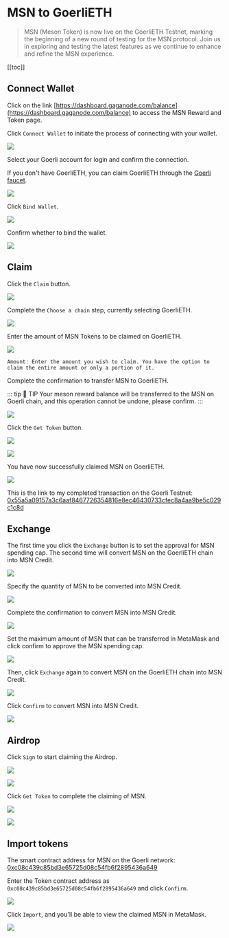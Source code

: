 # MSN to GoerliETH

>MSN (Meson Token) is now live on the GoerliETH Testnet, marking the beginning of a new round of testing for the MSN protocol. Join us in exploring and testing the latest features as we continue to enhance and refine the MSN experience.

[[toc]]

## Connect Wallet

Click on the link [https://dashboard.gaganode.com/balance](https://dashboard.gaganode.com/balance) to access the MSN Reward and Token page.

Click `Connect Wallet` to initiate the process of connecting with your wallet.

![](./../images/../src/images/msn/msn01.png)

Select your Goerli account for login and confirm the connection.

If you don't have GoerliETH, you can claim GoerliETH through the [Goerli faucet](https://goerlifaucet.com/).

![](./../images/../src/images/msn/msn02.png)

Click `Bind Wallet`.

![](./../images/../src/images/msn/msn03.png)

Confirm whether to bind the wallet.

![](./../images/../src/images/msn/msn04.png)

## Claim

Click the `Claim` button.

![](./../images/../src/images/msn/msn05.png)

Complete the `Choose a chain` step, currently selecting GoerliETH.

![](./../images/../src/images/msn/msn06.png)

Enter the amount of MSN Tokens to be claimed on GoerliETH.

![](./../images/../src/images/msn/msn07.png)

```
Amount: Enter the amount you wish to claim. You have the option to claim the entire amount or only a portion of it.
```

Complete the confirmation to transfer MSN to GoerliETH.

::: tip 🚧 TIP
Your meson reward balance will be transferred to the MSN on Goerli chain, and this operation cannot be undone, please confirm.
:::

![](./../images/../src/images/msn/msn08.png)

Click the `Get Token` button.

![](./../images/../src/images/msn/msn09.png)

![](./../images/../src/images/msn/msn10.png)

You have now successfully claimed MSN on GoerliETH.

![](./../images/../src/images/msn/msn11.png)

This is the link to my completed transaction on the Goerli Testnet: [0x55a5a09157a3c6aaf8467726354816e8ec46430733cfec8a4aa9be5c029c1c8d](https://goerli.etherscan.io/tx/0x55a5a09157a3c6aaf8467726354816e8ec46430733cfec8a4aa9be5c029c1c8d)

## Exchange

The first time you click the `Exchange` button is to set the approval for MSN spending cap. The second time will convert MSN on the GoerliETH chain into MSN Credit.

![](./../images/../src/images/msn/msn12.png)

Specify the quantity of MSN to be converted into MSN Credit.

![](./../images/../src/images/msn/msn13.png)

Complete the confirmation to convert MSN into MSN Credit.

![](./../images/../src/images/msn/msn14.png)

Set the maximum amount of MSN that can be transferred in MetaMask and click confirm to approve the MSN spending cap.

![](./../images/../src/images/msn/msn23.png)

Then, click `Exchange` again to convert MSN on the GoerliETH chain into MSN Credit.

![](./../images/../src/images/msn/msn17.png)

Click `Confirm` to convert MSN into MSN Credit.

![](./../images/../src/images/msn/msn18.png)

## Airdrop

Click `Sign` to start claiming the Airdrop.

![](./../images/../src/images/msn/msn19.png)

![](./../images/../src/images/msn/msn20.png)

Click `Get Token` to complete the claiming of MSN.

![](./../images/../src/images/msn/msn21.png)

![](./../images/../src/images/msn/msn22.png)

## Import tokens

The smart contract address for MSN on the Goerli network: [0xc08c439c85bd3e65725d08c54fb6f2895436a649](https://goerli.etherscan.io/token/0xc08c439c85bd3e65725d08c54fb6f2895436a649)

Enter the Token contract address as `0xc08c439c85bd3e65725d08c54fb6f2895436a649` and click `Confirm`.

![](./../images/../src/images/msn/msn24.png)

Click `Import`, and you'll be able to view the claimed MSN in MetaMask.

![](./../images/../src/images/msn/msn25.png)